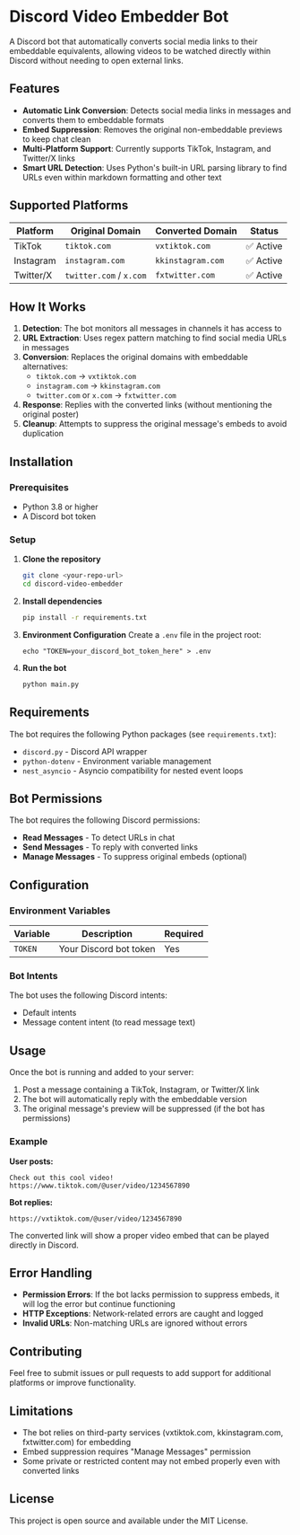 # Discord Video Embedder Bot

A Discord bot that automatically converts social media links to their embeddable equivalents, allowing videos to be watched directly within Discord without needing to open external links.

## Features

- **Automatic Link Conversion**: Detects social media links in messages and converts them to embeddable formats
- **Embed Suppression**: Removes the original non-embeddable previews to keep chat clean
- **Multi-Platform Support**: Currently supports TikTok, Instagram, and Twitter/X links
- **Smart URL Detection**: Uses Python's built-in URL parsing library to find URLs even within markdown formatting and other text

## Supported Platforms

| Platform | Original Domain | Converted Domain | Status |
|----------|----------------|------------------|---------|
| TikTok | `tiktok.com` | `vxtiktok.com` | ✅ Active |
| Instagram | `instagram.com` | `kkinstagram.com` | ✅ Active |
| Twitter/X | `twitter.com` / `x.com` | `fxtwitter.com` | ✅ Active |

## How It Works

1. **Detection**: The bot monitors all messages in channels it has access to
2. **URL Extraction**: Uses regex pattern matching to find social media URLs in messages
3. **Conversion**: Replaces the original domains with embeddable alternatives:
   - `tiktok.com` → `vxtiktok.com`
   - `instagram.com` → `kkinstagram.com`
   - `twitter.com` or `x.com` → `fxtwitter.com`
4. **Response**: Replies with the converted links (without mentioning the original poster)
5. **Cleanup**: Attempts to suppress the original message's embeds to avoid duplication

## Installation

### Prerequisites

- Python 3.8 or higher
- A Discord bot token

### Setup

1. **Clone the repository**
   ```bash
   git clone <your-repo-url>
   cd discord-video-embedder
   ```

2. **Install dependencies**
   ```bash
   pip install -r requirements.txt
   ```

3. **Environment Configuration**
   Create a `.env` file in the project root:
   ```env
   echo "TOKEN=your_discord_bot_token_here" > .env
   ```

4. **Run the bot**
   ```bash
   python main.py
   ```

## Requirements

The bot requires the following Python packages (see `requirements.txt`):

- `discord.py` - Discord API wrapper
- `python-dotenv` - Environment variable management
- `nest_asyncio` - Asyncio compatibility for nested event loops

## Bot Permissions

The bot requires the following Discord permissions:

- **Read Messages** - To detect URLs in chat
- **Send Messages** - To reply with converted links
- **Manage Messages** - To suppress original embeds (optional)

## Configuration

### Environment Variables

| Variable | Description | Required |
|----------|-------------|----------|
| `TOKEN` | Your Discord bot token | Yes |

### Bot Intents

The bot uses the following Discord intents:
- Default intents
- Message content intent (to read message text)

## Usage

Once the bot is running and added to your server:

1. Post a message containing a TikTok, Instagram, or Twitter/X link
2. The bot will automatically reply with the embeddable version
3. The original message's preview will be suppressed (if the bot has permissions)

### Example

**User posts:**
```
Check out this cool video! https://www.tiktok.com/@user/video/1234567890
```

**Bot replies:**
```
https://vxtiktok.com/@user/video/1234567890
```

The converted link will show a proper video embed that can be played directly in Discord.

## Error Handling

- **Permission Errors**: If the bot lacks permission to suppress embeds, it will log the error but continue functioning
- **HTTP Exceptions**: Network-related errors are caught and logged
- **Invalid URLs**: Non-matching URLs are ignored without errors

## Contributing

Feel free to submit issues or pull requests to add support for additional platforms or improve functionality.

## Limitations

- The bot relies on third-party services (vxtiktok.com, kkinstagram.com, fxtwitter.com) for embedding
- Embed suppression requires "Manage Messages" permission
- Some private or restricted content may not embed properly even with converted links

## License

This project is open source and available under the MIT License.
